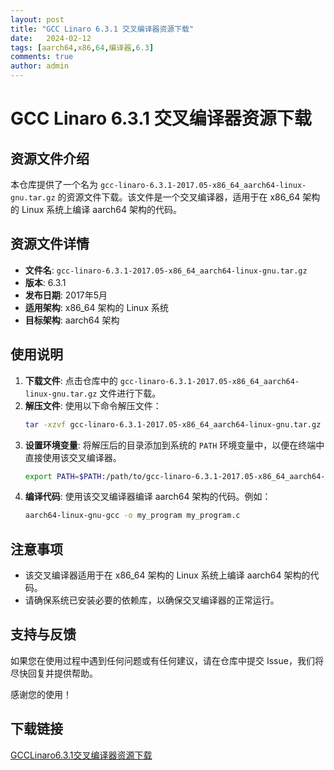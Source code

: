 ```yaml
---
layout: post
title: "GCC Linaro 6.3.1 交叉编译器资源下载"
date:   2024-02-12
tags: [aarch64,x86,64,编译器,6.3]
comments: true
author: admin
---
```

# GCC Linaro 6.3.1 交叉编译器资源下载

## 资源文件介绍

本仓库提供了一个名为 `gcc-linaro-6.3.1-2017.05-x86_64_aarch64-linux-gnu.tar.gz` 的资源文件下载。该文件是一个交叉编译器，适用于在 x86_64 架构的 Linux 系统上编译 aarch64 架构的代码。

## 资源文件详情

- **文件名**: `gcc-linaro-6.3.1-2017.05-x86_64_aarch64-linux-gnu.tar.gz`
- **版本**: 6.3.1
- **发布日期**: 2017年5月
- **适用架构**: x86_64 架构的 Linux 系统
- **目标架构**: aarch64 架构

## 使用说明

1. **下载文件**: 点击仓库中的 `gcc-linaro-6.3.1-2017.05-x86_64_aarch64-linux-gnu.tar.gz` 文件进行下载。
2. **解压文件**: 使用以下命令解压文件：
   ```bash
   tar -xzvf gcc-linaro-6.3.1-2017.05-x86_64_aarch64-linux-gnu.tar.gz
   ```
3. **设置环境变量**: 将解压后的目录添加到系统的 `PATH` 环境变量中，以便在终端中直接使用该交叉编译器。
   ```bash
   export PATH=$PATH:/path/to/gcc-linaro-6.3.1-2017.05-x86_64_aarch64-linux-gnu/bin
   ```
4. **编译代码**: 使用该交叉编译器编译 aarch64 架构的代码。例如：
   ```bash
   aarch64-linux-gnu-gcc -o my_program my_program.c
   ```

## 注意事项

- 该交叉编译器适用于在 x86_64 架构的 Linux 系统上编译 aarch64 架构的代码。
- 请确保系统已安装必要的依赖库，以确保交叉编译器的正常运行。

## 支持与反馈

如果您在使用过程中遇到任何问题或有任何建议，请在仓库中提交 Issue，我们将尽快回复并提供帮助。

感谢您的使用！

## 下载链接

[GCCLinaro6.3.1交叉编译器资源下载](https://pan.quark.cn/s/b6eb5b40ac12)